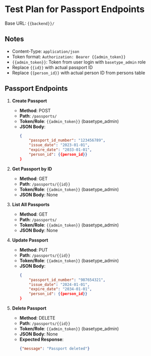 # Test Plan for Passport Endpoints

Base URL: `{{backend}}/`

## Notes
- Content-Type: `application/json`
- Token format: `Authorization: Bearer {{admin_token}}`
- `{{admin_token}}`: Token from user login with `basetype_admin` role
- Replace `{{id}}` with actual passport ID
- Replace `{{person_id}}` with actual person ID from persons table

## Passport Endpoints
1. **Create Passport**
   - **Method**: POST
   - **Path**: `/passports/`
   - **Token/Role**: `{{admin_token}}` (basetype_admin)
   - **JSON Body**:
     ```json
     {
         "passport_id_number": "123456789",
         "issue_date": "2023-01-01",
         "expire_date": "2033-01-01",
         "person_id": {{person_id}}
     }
     ```

2. **Get Passport by ID**
   - **Method**: GET
   - **Path**: `/passports/{{id}}`
   - **Token/Role**: `{{admin_token}}` (basetype_admin)
   - **JSON Body**: None

3. **List All Passports**
   - **Method**: GET
   - **Path**: `/passports/`
   - **Token/Role**: `{{admin_token}}` (basetype_admin)
   - **JSON Body**: None

4. **Update Passport**
   - **Method**: PUT
   - **Path**: `/passports/{{id}}`
   - **Token/Role**: `{{admin_token}}` (basetype_admin)
   - **JSON Body**:
     ```json
     {
         "passport_id_number": "987654321",
         "issue_date": "2024-01-01",
         "expire_date": "2034-01-01",
         "person_id": {{person_id}}
     }
     ```

5. **Delete Passport**
   - **Method**: DELETE
   - **Path**: `/passports/{{id}}`
   - **Token/Role**: `{{admin_token}}` (basetype_admin)
   - **JSON Body**: None
   - **Expected Response**: 
     ```json
     {"message": "Passport deleted"}
     ```
